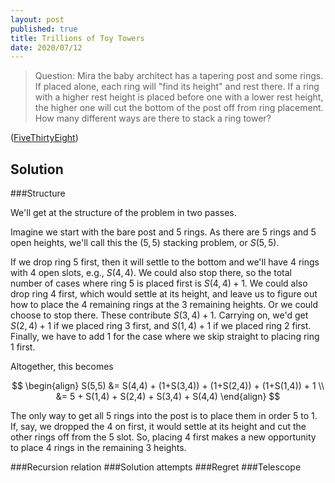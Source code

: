 ```yaml
---
layout: post
published: true
title: Trillions of Toy Towers
date: 2020/07/12
---
```


>Question: Mira the baby architect has a tapering post and some rings. If placed alone, each ring will "find its height" and rest there. If a ring with a higher rest height is placed before one with a lower rest height, the higher one will cut the bottom of the post off from ring placement. How many different ways are there to stack a ring tower?

<!--more-->

([FiveThirtyEight](URL))

## Solution

###Structure

We'll get at the structure of the problem in two passes. 

Imagine we start with the bare post and $5$ rings. As there are $5$ rings and $5$ open heights, we'll call this the $(5,5)$ stacking problem, or $S(5,5).$ 

If we drop ring $5$ first, then it will settle to the bottom and we'll have $4$ rings with $4$ open slots, e.g., $S(4,4).$ We could also stop there, so the total number of cases where ring $5$ is placed first is $S(4,4) + 1.$ We could also drop ring $4$ first, which would settle at its height, and leave us to figure out how to place the $4$ remaining rings at the $3$ remaining heights. Or we could choose to stop there. These contribute $S(3,4) + 1.$ Carrying on, we'd get $S(2,4) + 1$ if we placed ring $3$ first, and $S(1,4) + 1$ if we placed ring $2$ first. Finally, we have to add $1$ for the case where we skip straight to placing ring $1$ first. 

Altogether, this becomes

$$
\begin{align}
S(5,5) &= S(4,4) + (1+S(3,4)) + (1+S(2,4)) + (1+S(1,4)) + 1 \\
       &= 5 + S(1,4) + S(2,4) + S(3,4) + S(4,4) 
\end{align}
$$

The only way to get all $5$ rings into the post is to place them in order $5$ to $1.$ If, say, we dropped the $4$ on first, it would settle at its height and cut the other rings off from the $5$ slot. So, placing $4$ first makes a new opportunity to place $4$ rings in the remaining $3$ heights.

###Recursion relation
###Solution attempts
###Regret
###Telescope

<br>
